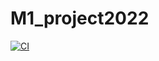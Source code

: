 # M1_project2022

[![CI](https://github.com/Vishnuprasad1234/M1_project2022/actions/workflows/1main.yml/badge.svg)](https://github.com/Vishnuprasad1234/M1_project2022/actions/workflows/1main.yml)
